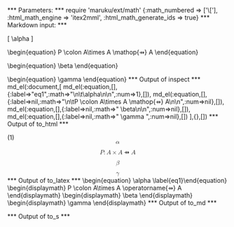 
*** Parameters: ***
require 'maruku/ext/math'
{:math_numbered => ['\\['], :html_math_engine => 'itex2mml', :html_math_generate_ids => true}
*** Markdown input: ***

\[
	\alpha
\]

\begin{equation}
	P \colon A\times A \mathop{⇸} A
\end{equation}

\begin{equation} \beta
\end{equation}


\begin{equation} \gamma \end{equation}
*** Output of inspect ***
md_el(:document,[
	md_el(:equation,[],{:label=>"eq1",:math=>"\n\t\\alpha\n\n",:num=>1},[]),
	md_el(:equation,[],{:label=>nil,:math=>"\n\tP \\colon A\\times A \\mathop{⇸} A\n\n",:num=>nil},[]),
	md_el(:equation,[],{:label=>nil,:math=>" \\beta\n\n",:num=>nil},[]),
	md_el(:equation,[],{:label=>nil,:math=>" \\gamma ",:num=>nil},[])
],{},[])
*** Output of to_html ***
<div class="maruku-equation" id="eq:eq1"><span class="maruku-eq-number">(1)</span><math xmlns="http://www.w3.org/1998/Math/MathML" display="block" id="mathml_cc28fba3bd2ad745c129410a160b7a595845ca3f_1" class="maruku-mathml"><semantics><mrow><mi>α</mi></mrow><annotation encoding="application/x-tex">
	\alpha

</annotation></semantics></math></div><div class="maruku-equation"><math xmlns="http://www.w3.org/1998/Math/MathML" display="block" id="mathml_cc28fba3bd2ad745c129410a160b7a595845ca3f_2" class="maruku-mathml"><semantics><mrow><mi>P</mi><mo lspace="verythinmathspace">:</mo><mi>A</mi><mo>×</mo><mi>A</mi><mo lspace="thinmathspace" rspace="thinmathspace">⇸</mo><mi>A</mi></mrow><annotation encoding="application/x-tex">
	P \colon A\times A \mathop{⇸} A

</annotation></semantics></math></div><div class="maruku-equation"><math xmlns="http://www.w3.org/1998/Math/MathML" display="block" id="mathml_cc28fba3bd2ad745c129410a160b7a595845ca3f_3" class="maruku-mathml"><semantics><mrow><mi>β</mi></mrow><annotation encoding="application/x-tex"> \beta

</annotation></semantics></math></div><div class="maruku-equation"><math xmlns="http://www.w3.org/1998/Math/MathML" display="block" id="mathml_cc28fba3bd2ad745c129410a160b7a595845ca3f_4" class="maruku-mathml"><semantics><mrow><mi>γ</mi></mrow><annotation encoding="application/x-tex"> \gamma </annotation></semantics></math></div>
*** Output of to_latex ***
\begin{equation}
\alpha
\label{eq1}\end{equation}
\begin{displaymath}
P \colon A\times A \operatorname{⇸} A
\end{displaymath}
\begin{displaymath}
\beta
\end{displaymath}
\begin{displaymath}
\gamma
\end{displaymath}
*** Output of to_md ***

*** Output of to_s ***

